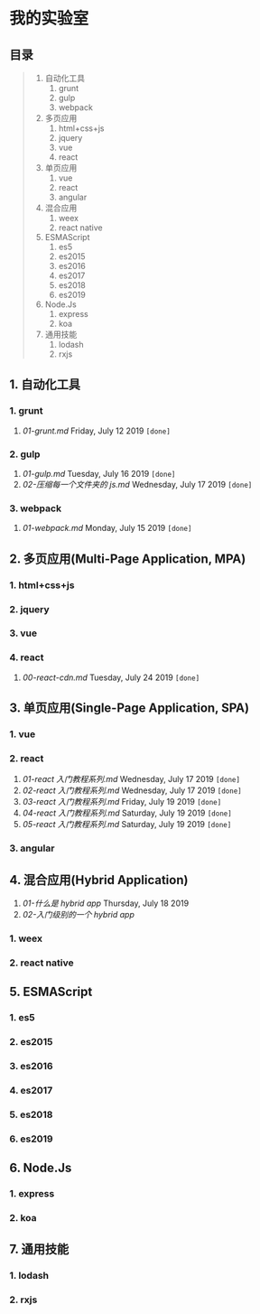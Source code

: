 # 我的实验室

## 目录

> 1. 自动化工具
>    1. grunt
>    2. gulp
>    3. webpack
> 2. 多页应用
>    1. html+css+js
>    2. jquery
>    3. vue
>    4. react
> 3. 单页应用
>    1. vue
>    2. react
>    3. angular
> 4. 混合应用
>    1. weex
>    2. react native
> 5. ESMAScript
>    1. es5
>    2. es2015
>    3. es2016
>    4. es2017
>    5. es2018
>    6. es2019
> 6. Node.Js
>    1. express
>    2. koa
> 7. 通用技能
>    1. lodash
>    2. rxjs

## 1. 自动化工具

### 1. grunt

1. _01-grunt.md_ Friday, July 12 2019 `[done]`

### 2. gulp

1. _01-gulp.md_ Tuesday, July 16 2019 `[done]`
2. _02-压缩每一个文件夹的 js.md_ Wednesday, July 17 2019 `[done]`

### 3. webpack

1. _01-webpack.md_ Monday, July 15 2019 `[done]`

## 2. 多页应用(Multi-Page Application, MPA)

### 1. html+css+js

### 2. jquery

### 3. vue

### 4. react

1. _00-react-cdn.md_ Tuesday, July 24 2019 `[done]`

## 3. 单页应用(Single-Page Application, SPA)

### 1. vue

### 2. react

1. _01-react 入门教程系列.md_ Wednesday, July 17 2019 `[done]`
2. _02-react 入门教程系列.md_ Wednesday, July 17 2019 `[done]`
3. _03-react 入门教程系列.md_ Friday, July 19 2019 `[done]`
4. _04-react 入门教程系列.md_ Saturday, July 19 2019 `[done]`
5. _05-react 入门教程系列.md_ Saturday, July 19 2019 `[done]`

### 3. angular

## 4. 混合应用(Hybrid Application)

1. _01-什么是 hybrid app_ Thursday, July 18 2019
2. _02-入门级别的一个 hybrid app_

### 1. weex

### 2. react native

## 5. ESMAScript

### 1. es5

### 2. es2015

### 3. es2016

### 4. es2017

### 5. es2018

### 6. es2019

## 6. Node.Js

### 1. express

### 2. koa

## 7. 通用技能

### 1. lodash

### 2. rxjs
